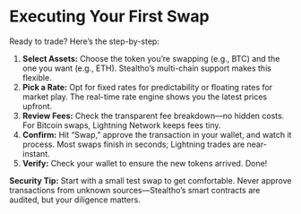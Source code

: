 # Executing Your First Swap

Ready to trade? Here’s the step-by-step:

1. **Select Assets:** Choose the token you’re swapping (e.g., BTC) and the one you want (e.g., ETH). Stealtho’s multi-chain support makes this flexible.
2. **Pick a Rate:** Opt for fixed rates for predictability or floating rates for market play. The real-time rate engine shows you the latest prices upfront.
3. **Review Fees:** Check the transparent fee breakdown—no hidden costs. For Bitcoin swaps, Lightning Network keeps fees tiny.
4. **Confirm:** Hit “Swap,” approve the transaction in your wallet, and watch it process. Most swaps finish in seconds; Lightning trades are near-instant.
5. **Verify:** Check your wallet to ensure the new tokens arrived. Done!

**Security Tip:** Start with a small test swap to get comfortable. Never approve transactions from unknown sources—Stealtho’s smart contracts are audited, but your diligence matters.

